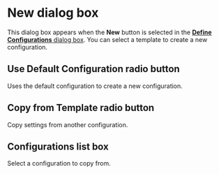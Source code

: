 # New dialog box

This dialog box appears when the **New**
button is selected in the [**Define Configurations** dialog box](../index). You can select a template to create a new configuration.

## Use Default Configuration radio button

Uses the default configuration to create a new configuration.

## Copy from Template radio button

Copy settings from another configuration.

## Configurations list box

Select a configuration to copy from.

